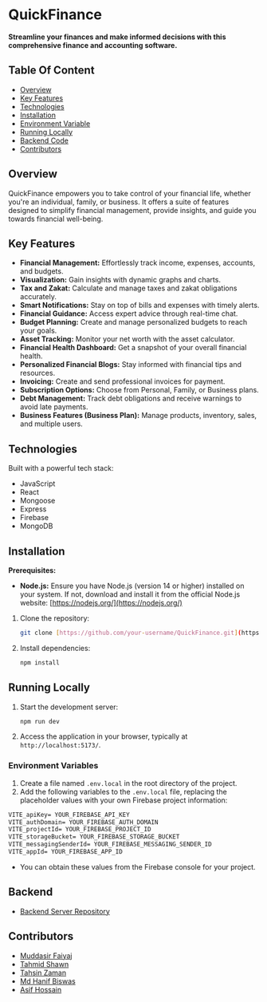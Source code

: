 
# QuickFinance

**Streamline your finances and make informed decisions with this comprehensive finance and accounting software.**


## Table Of Content

- [Overview](#overview)
- [Key Features](#key-features)
- [Technologies](#technologies)
- [Installation](#installation)
- [Environment Variable](#environment-variables)
- [Running Locally](#running-locally)
- [Backend Code](#backend)
- [Contributors](#contributors)

## Overview

QuickFinance empowers you to take control of your financial life, whether you're an individual, family, or business. It offers a suite of features designed to simplify financial management, provide insights, and guide you towards financial well-being.

## Key Features

- **Financial Management:** Effortlessly track income, expenses, accounts, and budgets.
- **Visualization:** Gain insights with dynamic graphs and charts.
- **Tax and Zakat:** Calculate and manage taxes and zakat obligations accurately.
- **Smart Notifications:** Stay on top of bills and expenses with timely alerts.
- **Financial Guidance:** Access expert advice through real-time chat.
- **Budget Planning:** Create and manage personalized budgets to reach your goals.
- **Asset Tracking:** Monitor your net worth with the asset calculator.
- **Financial Health Dashboard:** Get a snapshot of your overall financial health.
- **Personalized Financial Blogs:** Stay informed with financial tips and resources.
- **Invoicing:** Create and send professional invoices for payment.
- **Subscription Options:** Choose from Personal, Family, or Business plans.
- **Debt Management:** Track debt obligations and receive warnings to avoid late payments.
- **Business Features (Business Plan):** Manage products, inventory, sales, and multiple users.

## Technologies

Built with a powerful tech stack:

- JavaScript
- React
- Mongoose
- Express
- Firebase
- MongoDB

## Installation

**Prerequisites:**

- **Node.js:** Ensure you have Node.js (version 14 or higher) installed on your system. If not, download and install it from the official Node.js website: [https://nodejs.org/](https://nodejs.org/)

1. Clone the repository:
   ```bash
   git clone [https://github.com/your-username/QuickFinance.git](https://github.com/your-username/QuickFinance.git)
   ```
2. Install dependencies:
   ```bash
   npm install
   ```

## Running Locally

1. Start the development server:
   ```bash
   npm run dev
   ```
2. Access the application in your browser, typically at `http://localhost:5173/`.


### Environment Variables

1. Create a file named `.env.local` in the root directory of the project.
2. Add the following variables to the `.env.local` file, replacing the placeholder values with your own Firebase project information:

```.md
VITE_apiKey= YOUR_FIREBASE_API_KEY
VITE_authDomain= YOUR_FIREBASE_AUTH_DOMAIN
VITE_projectId= YOUR_FIREBASE_PROJECT_ID
VITE_storageBucket= YOUR_FIREBASE_STORAGE_BUCKET
VITE_messagingSenderId= YOUR_FIREBASE_MESSAGING_SENDER_ID
VITE_appId= YOUR_FIREBASE_APP_ID
```

- You can obtain these values from the Firebase console for your project.


## Backend 

- [Backend Server Repository](https://github.com/its-asif/QuickFinance-server-side)


## Contributors

* [Muddasir Faiyaj](https://github.com/muddasirfaiyaj66)
* [Tahmid Shawn](https://github.com/TahmidShawn)
* [Tahsin Zaman](https://github.com/Tahsin0909)
* [Md Hanif Biswas](https://github.com/mdhanifbiswas27)
* [Asif Hossain](https://github.com/its-asif)


